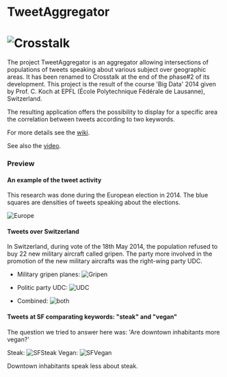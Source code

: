 TweetAggregator
===============
![Crosstalk](http://s27.postimg.org/k6bl7qg2b/crosstalk3.png)
===============
The project TweetAggregator is an aggregator allowing intersections of populations of tweets speaking about various subject over geographic areas. It has been renamed to Crosstalk at the end of the phase#2 of its development. This project is the result of the course 'Big Data' 2014 given by Prof. C. Koch at EPFL (École Polytechnique Fédérale de Lausanne), Switzerland.

The resulting application offers the possibility to display for a specific area the correlation between tweets according to two keywords.

For more details see the [wiki](https://github.com/TweetAggregator/TweetAggregator/wiki/).

See also the [video](https://github.com/TweetAggregator/TweetAggregator/blob/master/sandbox/screenshots/elections.mp4).

### Preview

#### An example of the tweet activity

This research was done during the European election in 2014. The blue squares are densities of tweets speaking about the elections.

![Europe](http://s4.postimg.org/ntj4oqczx/europe.jpg)

#### Tweets over Switzerland

In Switzerland, during vote of the 18th May 2014, the population refused to buy 22 new military aircraft called gripen. The party more involved in the promotion of the new military aircrafts was the right-wing party UDC.

- Military gripen planes:
![Gripen](http://s7.postimg.org/7014vdk8b/swiss_gripen.jpg)

- Politic party UDC:
![UDC](http://s7.postimg.org/wk3f1t5m3/swiss_UDC.jpg)

- Combined:
![both](http://s7.postimg.org/5as1nb4iz/swiss_both.jpg)



#### Tweets at SF comparating keywords: "steak" and "vegan"

The question we tried to answer here was: 'Are downtown inhabitants more vegan?'

Steak:
![SFSteak](http://s4.postimg.org/q2t0aw0ul/SF_steak.png)
Vegan:
![SFVegan](http://s29.postimg.org/u24cvcsjr/SF_vegan.jpg)

Downtown inhabitants speak less about steak.
